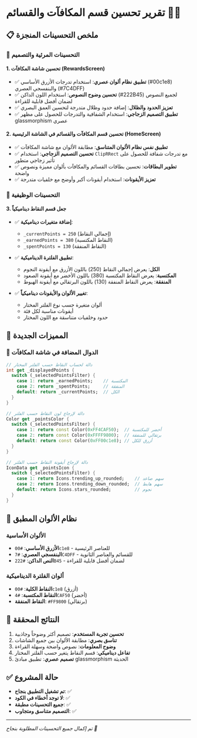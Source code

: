 # تقرير تحسين قسم المكافآت والقسائم 🎁✨

## 📋 ملخص التحسينات المنجزة

### 🎨 التحسينات المرئية والتصميم

#### 1. تحسين شاشة المكافآت (RewardsScreen)
- ✅ **تطبيق نظام ألوان عصري**: استخدام تدرجات الأزرق الأساسي (#00c1e8) والبنفسجي العصري (#7C4DFF)
- ✅ **تحسين وضوح النصوص**: استخدام اللون الداكن (#222B45) لجميع النصوص لضمان أفضل قابلية للقراءة
- ✅ **تعزيز الحدود والظلال**: إضافة حدود وظلال متدرجة لتحسين العمق البصري
- ✅ **تطبيق التصميم الزجاجي**: استخدام الشفافية والتدرجات للحصول على مظهر glassmorphism عصري

#### 2. تحسين قسم المكافآت والقسائم في الشاشة الرئيسية (HomeScreen)
- ✅ **تطبيق نفس نظام الألوان المتناسق**: مطابقة الألوان مع شاشة المكافآت
- ✅ **تحسين التصميم الزجاجي**: استخدام `ClipRRect` مع تدرجات شفافة للحصول على تأثير زجاجي متطور
- ✅ **تطوير البطاقات**: تحسين بطاقات القسائم والمكافآت بألوان مميزة ونصوص واضحة
- ✅ **تعزيز الأيقونات**: استخدام أيقونات أكبر وأوضح مع خلفيات متدرجة

### 🔄 التحسينات الوظيفية

#### 3. جعل قسم النقاط ديناميكياً
- ✅ **إضافة متغيرات ديناميكية**:
  - `_currentPoints = 250` (إجمالي النقاط)
  - `_earnedPoints = 380` (النقاط المكتسبة)
  - `_spentPoints = 130` (النقاط المنفقة)

- ✅ **تطبيق الفلترة الديناميكية**:
  - **الكل**: يعرض إجمالي النقاط (250) باللون الأزرق مع أيقونة النجوم
  - **المكتسبة**: يعرض النقاط المكتسبة (380) باللون الأخضر مع أيقونة الصعود
  - **المنفقة**: يعرض النقاط المنفقة (130) باللون البرتقالي مع أيقونة الهبوط

- ✅ **تغيير الألوان والأيقونات ديناميكياً**:
  - ألوان متغيرة حسب نوع الفلتر المختار
  - أيقونات مناسبة لكل فئة
  - حدود وخلفيات متناسقة مع اللون المختار

## 🎯 المميزات الجديدة

### 🔧 الدوال المضافة في شاشة المكافآت

```dart
// دالة لحساب النقاط حسب الفلتر المختار
int get _displayedPoints {
  switch (_selectedPointsFilter) {
    case 1: return _earnedPoints;    // المكتسبة
    case 2: return _spentPoints;     // المنفقة  
    default: return _currentPoints;  // الكل
  }
}

// دالة لإرجاع لون النقاط حسب الفلتر
Color get _pointsColor {
  switch (_selectedPointsFilter) {
    case 1: return const Color(0xFF4CAF50);  // أخضر للمكتسبة
    case 2: return const Color(0xFFFF9800);  // برتقالي للمنفقة
    default: return const Color(0xFF00c1e8); // أزرق للكل
  }
}

// دالة لإرجاع أيقونة النقاط حسب الفلتر
IconData get _pointsIcon {
  switch (_selectedPointsFilter) {
    case 1: return Icons.trending_up_rounded;    // سهم صاعد
    case 2: return Icons.trending_down_rounded;  // سهم هابط
    default: return Icons.stars_rounded;         // نجوم
  }
}
```

## 🎨 نظام الألوان المطبق

### الألوان الأساسية
- **الأزرق الأساسي**: `#00c1e8` - للعناصر الرئيسية
- **البنفسجي العصري**: `#7C4DFF` - للقسائم والعناصر الثانوية
- **النص الداكن**: `#222B45` - لضمان أفضل قابلية للقراءة

### ألوان الفلترة الديناميكية
- **النقاط الكلية**: `#00c1e8` (أزرق)
- **النقاط المكتسبة**: `#4CAF50` (أخضر)
- **النقاط المنفقة**: `#FF9800` (برتقالي)

## 🚀 النتائج المحققة

1. **تحسين تجربة المستخدم**: تصميم أكثر وضوحاً وجاذبية
2. **تناسق بصري**: مطابقة الألوان بين جميع الشاشات
3. **وضوح المعلومات**: نصوص واضحة وسهلة القراءة
4. **تفاعل ديناميكي**: قسم النقاط يتغير حسب الفلتر المختار
5. **تصميم عصري**: تطبيق مبادئ glassmorphism الحديثة

## ✅ حالة المشروع

- **تم تشغيل التطبيق بنجاح**: ✅
- **لا توجد أخطاء في الكود**: ✅
- **جميع التحسينات مطبقة**: ✅
- **التصميم متناسق ومتجاوب**: ✅

---

*تم إكمال جميع التحسينات المطلوبة بنجاح 🎉*
